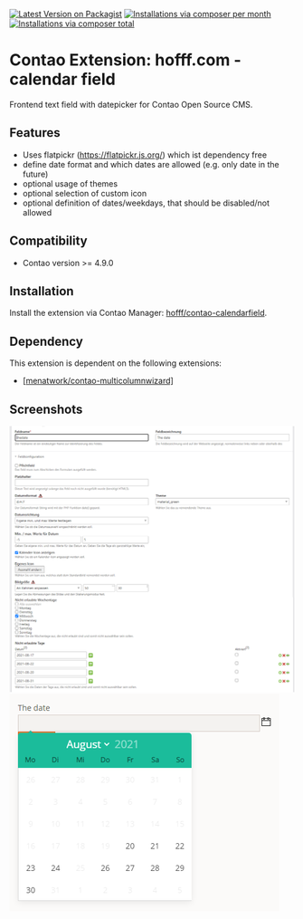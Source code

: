 [![Latest Version on Packagist](http://img.shields.io/packagist/v/hofff/contao-calendarfield.svg?style=flat)](https://packagist.org/packages/hofff/contao-calendarfield)
[![Installations via composer per month](http://img.shields.io/packagist/dm/hofff/contao-calendarfield.svg?style=flat)](https://packagist.org/packages/hofff/contao-calendarfield)
[![Installations via composer total](http://img.shields.io/packagist/dt/hofff/contao-calendarfield.svg?style=flat)](https://packagist.org/packages/hofff/contao-calendarfield)

# Contao Extension: hofff.com - calendar field

Frontend text field with datepicker for Contao Open Source CMS.


## Features

- Uses flatpickr (https://flatpickr.js.org/) which ist dependency free
- define date format and which dates are allowed (e.g. only date in the future)
- optional usage of themes
- optional selection of custom icon
- optional definition of dates/weekdays, that should be disabled/not allowed


## Compatibility

- Contao version >= 4.9.0


## Installation

Install the extension via Contao Manager: [hofff/contao-calendarfield](https://packagist.org/packages/hofff/contao-calendarfield).


## Dependency

This extension is dependent on the following extensions:

- [[menatwork/contao-multicolumnwizard]](https://packagist.org/packages/menatwork/contao-multicolumnwizard)


## Screenshots

![Back end configuration](doc/screenshot-backend.png)
![Front end output](doc/screenshot-frontend.png)
